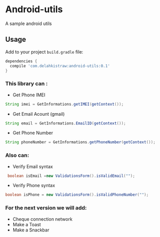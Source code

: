 # Android-utils
A sample android utils

## Usage

Add to your project `build.gradle` file:

```groovy
dependencies {
  compile 'com.delahkistraw:android-utils:0.1'
}
```

### This library can :
- Get Phone IMEI
```java
String imei = GetInformations.getIMEI(getContext());
```
- Get Email Acount (gmail)
```java
String email = GetInformations.EmailID(getContext());
```
- Get Phone Number
```java
String phoneNumber = GetInformations.getPhoneNumber(getContext());
```
### Also can:
- Verify Email syntax 
```java
 boolean isEmail =new ValidationsForm().isValidEmail("");
```
- Verify Phone syntax 
```java
boolean isPhone = new ValidationsForm().isValidPhoneNumber("");
```
### For the next version we will add:
- Cheque connection network
- Make a Toast
- Make a Snackbar 
